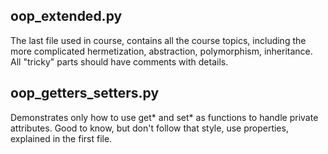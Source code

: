 ## oop_extended.py

The last file used in course, contains all the course topics, including the more complicated hermetization, abstraction, polymorphism, inheritance.
All "tricky" parts should have comments with details.

## oop_getters_setters.py

Demonstrates only how to use get* and set* as functions to handle private attributes. Good to know, but don't follow that style, use properties, explained in the first file. 